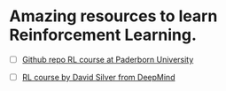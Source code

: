 # Amazing resources to learn Reinforcement Learning.

- [ ] [Github repo RL course at Paderborn University](https://github.com/upb-lea/reinforcement_learning_course_materials)
- [ ] [RL course by David Silver from DeepMind](https://www.youtube.com/watch?v=UoPei5o4fps)



